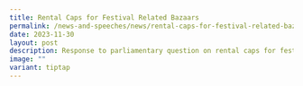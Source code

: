 ```yaml
---
title: Rental Caps for Festival Related Bazaars
permalink: /news-and-speeches/news/rental-caps-for-festival-related-bazaars/
date: 2023-11-30
layout: post
description: Response to parliamentary question on rental caps for festival related bazaars
image: ""
variant: tiptap
---
```

